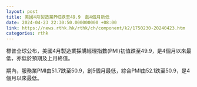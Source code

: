 ```yaml
---
layout: post
title: 美國4月製造業PMI跌至49.9　創4個月新低
date: 2024-04-23 22:30:50.000000000 +08:00
link: https://news.rthk.hk/rthk/ch/component/k2/1750230-20240423.htm
categories: rthk
---
```


標普全球公布，美國4月製造業採購經理指數(PMI)初值跌至49.9，是4個月以來最低，亦低於預期及上月終值。

期內，服務業PMI由51.7跌至50.9，創5個月最低，綜合PMI由52.1跌至50.9，是4個月以來最低。
